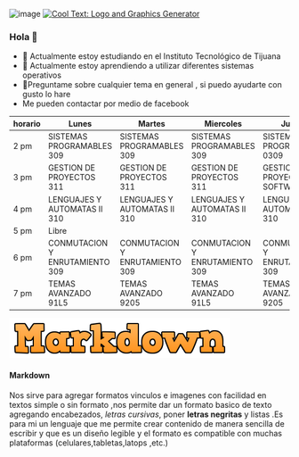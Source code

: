 
![image](https://user-images.githubusercontent.com/47792507/109370768-95c26e00-7856-11eb-973c-a201afadcc15.png)
<a href="http://cooltext.com" target="_top"><img src="https://cooltext.com/images/ct_pixel.gif" width="80" height="15" alt="Cool Text: Logo and Graphics Generator" border="0" /></a>





### Hola  👋




- 🔭 Actualmente estoy estudiando en el Instituto Tecnológico de Tijuana
- 🌱 Actualmente estoy aprendiendo a utilizar diferentes sistemas operativos
- 💬Preguntame  sobre cualquier tema en general , si puedo ayudarte con gusto lo hare
- Me pueden contactar por medio de facebook 


| horario | Lunes | Martes | Miercoles | Jueves | Viernes |
|-|-|-|-|-|-|
| 2 pm | SISTEMAS PROGRAMABLES 309| SISTEMAS PROGRAMABLES 309 | SISTEMAS PROGRAMABLES 309 | SISTEMAS PROGRAMABLES 0309 | GESTION DE PROYECTOS DE SOFTWARE 311 |
| 3 pm | GESTION DE PROYECTOS 311| GESTION DE PROYECTOS  311| GESTION DE PROYECTOS  311| GESTION DE PROYECTOS DE SOFTWARE 311| GESTION DE PROYECTOS 311|
| 4 pm | LENGUAJES Y AUTOMATAS II 310 | 	LENGUAJES Y AUTOMATAS II 310| LENGUAJES Y AUTOMATAS II 310| LENGUAJES Y AUTOMATAS II 310| LENGUAJES Y AUTOMATAS II 310 |
| 5 pm | Libre | 
| 6 pm | CONMUTACION Y ENRUTAMIENTO 309 | CONMUTACION Y ENRUTAMIENTO  309 | CONMUTACION Y ENRUTAMIENTO  309 | CONMUTACION Y ENRUTAMIENTO  309| CONMUTACION Y ENRUTAMIENTO  0309 |
| 7 pm | TEMAS AVANZADO 91L5 | TEMAS AVANZADO 9205| TEMAS AVANZADO 91L5 | TEMAS AVANZADO 9205| TEMAS AVANZADO 91L5|

![image](logo.png)

#### Markdown 
Nos sirve para agregar formatos vinculos e imagenes con facilidad en textos simple o sin formato ,nos permite dar un formato basico de texto  agregando  encabezados,  *letras cursivas*, poner **letras negritas** y listas  .Es  para mi un lenguaje que me permite  crear contenido de manera sencilla de escribir  y que es un diseño legible  y el formato es compatible con muchas plataformas (celulares,tabletas,latops ,etc.)
